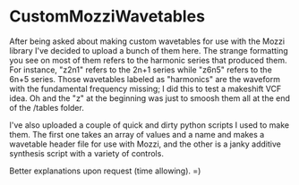 # CustomMozziWavetables

After being asked about making custom wavetables for use with the Mozzi library I've decided to upload a bunch of them here. The strange formatting you see on most of them refers to the harmonic series that produced them. For instance, "z2n1" refers to the 2n+1 series while "z6n5" refers to the 6n+5 series. Those wavetables labeled as "harmonics" are the waveform with the fundamental frequency missing; I did this to test a makeshift VCF idea.  Oh and the "z" at the beginning was just to smoosh them all at the end of the /tables folder.

I've also uploaded a couple of quick and dirty python scripts I used to make them. The first one takes an array of values and a name and makes a wavetable header file for use with Mozzi, and the other is a janky additive synthesis script with a variety of controls. 


Better explanations upon request (time allowing).   =)
